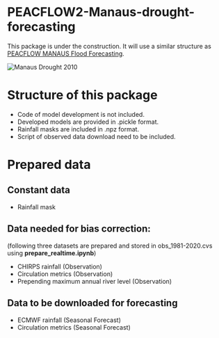 # PEACFLOW2-Manaus-drought-forecasting
This package is under the construction. It will use a similar structure as [PEACFLOW MANAUS Flood Forecasting](https://github.com/achevuturi/PEACFLOW_Manaus-flood-forecasting/tree/master/Using_Observations).

![Manaus Drought 2010](./manaus_drought_2010.png)

# Structure of this package
* Code of model development is not included.
* Developed models are provided in .pickle format.
* Rainfall masks are included in .npz format.
* Script of observed data download need to be included.

# Prepared data
## Constant data
* Rainfall mask
## Data needed for bias correction:
(following three datasets are prepared and stored in obs_1981-2020.cvs using __prepare_realtime.ipynb__)
* CHIRPS rainfall (Observation)
* Circulation metrics (Observation)
* Prepending maximum annual river level (Observation)
## Data to be downloaded for forecasting
* ECMWF rainfall (Seasonal Forecast)
* Circulation metrics (Seasonal Forecast)
